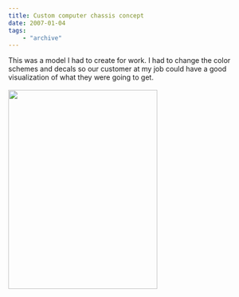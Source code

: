 ```yaml
---
title: Custom computer chassis concept
date: 2007-01-04
tags: 
    - "archive"
---
```

This was a model I had to create for work. I had to change the color schemes and decals so our customer at my job could have a good visualization of what they were going to get.<br /><br /><a onblur="try {parent.deselectBloggerImageGracefully();} catch(e) {}" href="http://1.bp.blogspot.com/_zdYMSK7YuAA/SargWigiauI/AAAAAAAAFGA/wlhGgPaK65c/s1600-h/chassis_web_full.jpg"><img style="float:left; margin:0 10px 10px 0;cursor:pointer; cursor:hand;width: 299px; height: 400px;" src="http://1.bp.blogspot.com/_zdYMSK7YuAA/SargWigiauI/AAAAAAAAFGA/wlhGgPaK65c/s400/chassis_web_full.jpg" border="0" alt="" id="BLOGGER_PHOTO_ID_5308301788634573538" /></a>
